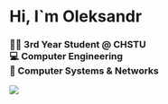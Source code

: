 <h1> Hi, I`m Oleksandr </h1>

<h3>
  👨‍🎓 3rd Year Student @ CHSTU  
  <br>💻 Computer Engineering  
  <br>🔌 Computer Systems & Networks
</h3>

<img src="https://img.shields.io/badge/Telegram-@oleksandr_rura-blue?logo=telegram">
